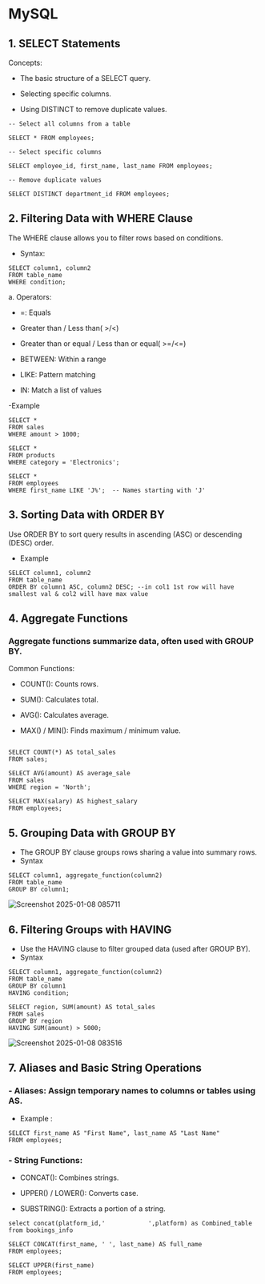 # MySQL

## 1. SELECT Statements

Concepts:

- The basic structure of a SELECT query.

- Selecting specific columns.

- Using DISTINCT to remove duplicate values.
```plaintext
-- Select all columns from a table

SELECT * FROM employees;

-- Select specific columns

SELECT employee_id, first_name, last_name FROM employees;

-- Remove duplicate values

SELECT DISTINCT department_id FROM employees;
```

## 2. Filtering Data with WHERE Clause

The WHERE clause allows you to filter rows based on conditions.

- Syntax:
```plaintext
SELECT column1, column2  
FROM table_name  
WHERE condition;
```
a. Operators:

-  =: Equals
-  Greater than / Less than( >/<)

- Greater than or equal / Less than or equal( >=/<=)

- BETWEEN: Within a range

- LIKE: Pattern matching
- IN: Match a list of values

-Example
```plaintext
SELECT *  
FROM sales  
WHERE amount > 1000;

SELECT *  
FROM products  
WHERE category = 'Electronics';

SELECT *  
FROM employees  
WHERE first_name LIKE 'J%';  -- Names starting with 'J'
```


## 3. Sorting Data with ORDER BY
Use ORDER BY to sort query results in ascending (ASC) or descending (DESC) order.
- Example
```plaintext
SELECT column1, column2  
FROM table_name  
ORDER BY column1 ASC, column2 DESC; --in col1 1st row will have smallest val & col2 will have max value
```


## 4. Aggregate Functions
### Aggregate functions summarize data, often used with GROUP BY.

Common Functions:

- COUNT(): Counts rows.

- SUM(): Calculates total.

- AVG(): Calculates average.

- MAX() / MIN(): Finds maximum / minimum value.

```plaintext

SELECT COUNT(*) AS total_sales  
FROM sales;

SELECT AVG(amount) AS average_sale  
FROM sales  
WHERE region = 'North';

SELECT MAX(salary) AS highest_salary  
FROM employees;
```

##  5. Grouping Data with GROUP BY
   
- The GROUP BY clause groups rows sharing a value into summary rows.
- Syntax
```plaintext
SELECT column1, aggregate_function(column2)  
FROM table_name  
GROUP BY column1;
```
![Screenshot 2025-01-08 085711](https://github.com/user-attachments/assets/0245fbe6-a18f-473a-b5eb-c3cc9ccb9bd7)

## 6. Filtering Groups with HAVING
- Use the HAVING clause to filter grouped data (used after GROUP BY).
- Syntax
```plaintext
SELECT column1, aggregate_function(column2)  
FROM table_name  
GROUP BY column1  
HAVING condition;
```

```plaintext
SELECT region, SUM(amount) AS total_sales  
FROM sales  
GROUP BY region  
HAVING SUM(amount) > 5000;
```


![Screenshot 2025-01-08 083516](https://github.com/user-attachments/assets/57cb6248-91e5-4791-b832-de745fedb963)



## 7. Aliases and Basic String Operations
### - Aliases: Assign temporary names to columns or tables using AS.
- Example :
```plaintext
SELECT first_name AS "First Name", last_name AS "Last Name"  
FROM employees;
```
### - String Functions:
 - CONCAT(): Combines strings.
   
 - UPPER() / LOWER(): Converts case.
   
 - SUBSTRING(): Extracts a portion of a string.
```plaintext
select concat(platform_id,'            ',platform) as Combined_table from bookings_info

SELECT CONCAT(first_name, ' ', last_name) AS full_name  
FROM employees;

SELECT UPPER(first_name)  
FROM employees;
```

